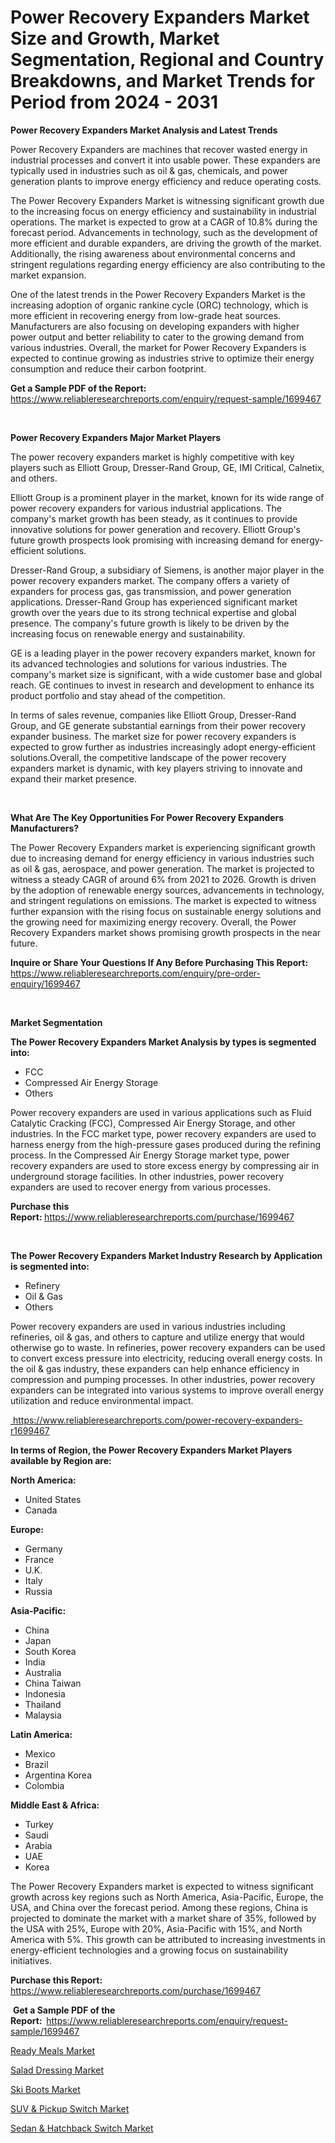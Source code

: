 <p><h1>Power Recovery Expanders Market Size and Growth, Market Segmentation, Regional and Country Breakdowns, and Market Trends for Period from 2024 -  2031</h1></p><p><strong>Power Recovery Expanders Market Analysis and Latest Trends</strong></p>
<p><p>Power Recovery Expanders are machines that recover wasted energy in industrial processes and convert it into usable power. These expanders are typically used in industries such as oil & gas, chemicals, and power generation plants to improve energy efficiency and reduce operating costs.</p><p>The Power Recovery Expanders Market is witnessing significant growth due to the increasing focus on energy efficiency and sustainability in industrial operations. The market is expected to grow at a CAGR of 10.8% during the forecast period. Advancements in technology, such as the development of more efficient and durable expanders, are driving the growth of the market. Additionally, the rising awareness about environmental concerns and stringent regulations regarding energy efficiency are also contributing to the market expansion.</p><p>One of the latest trends in the Power Recovery Expanders Market is the increasing adoption of organic rankine cycle (ORC) technology, which is more efficient in recovering energy from low-grade heat sources. Manufacturers are also focusing on developing expanders with higher power output and better reliability to cater to the growing demand from various industries. Overall, the market for Power Recovery Expanders is expected to continue growing as industries strive to optimize their energy consumption and reduce their carbon footprint.</p></p>
<p><strong>Get a Sample PDF of the Report:&nbsp;</strong> <a href="https://www.reliableresearchreports.com/enquiry/request-sample/1699467">https://www.reliableresearchreports.com/enquiry/request-sample/1699467</a></p>
<p>&nbsp;</p>
<p><strong>Power Recovery Expanders Major Market Players</strong></p>
<p><p>The power recovery expanders market is highly competitive with key players such as Elliott Group, Dresser-Rand Group, GE, IMI Critical, Calnetix, and others. </p><p>Elliott Group is a prominent player in the market, known for its wide range of power recovery expanders for various industrial applications. The company's market growth has been steady, as it continues to provide innovative solutions for power generation and recovery. Elliott Group's future growth prospects look promising with increasing demand for energy-efficient solutions.</p><p>Dresser-Rand Group, a subsidiary of Siemens, is another major player in the power recovery expanders market. The company offers a variety of expanders for process gas, gas transmission, and power generation applications. Dresser-Rand Group has experienced significant market growth over the years due to its strong technical expertise and global presence. The company's future growth is likely to be driven by the increasing focus on renewable energy and sustainability.</p><p>GE is a leading player in the power recovery expanders market, known for its advanced technologies and solutions for various industries. The company's market size is significant, with a wide customer base and global reach. GE continues to invest in research and development to enhance its product portfolio and stay ahead of the competition.</p><p>In terms of sales revenue, companies like Elliott Group, Dresser-Rand Group, and GE generate substantial earnings from their power recovery expander business. The market size for power recovery expanders is expected to grow further as industries increasingly adopt energy-efficient solutions.Overall, the competitive landscape of the power recovery expanders market is dynamic, with key players striving to innovate and expand their market presence.</p></p>
<p>&nbsp;</p>
<p><strong>What Are The Key Opportunities For Power Recovery Expanders Manufacturers?</strong></p>
<p><p>The Power Recovery Expanders market is experiencing significant growth due to increasing demand for energy efficiency in various industries such as oil & gas, aerospace, and power generation. The market is projected to witness a steady CAGR of around 6% from 2021 to 2026. Growth is driven by the adoption of renewable energy sources, advancements in technology, and stringent regulations on emissions. The market is expected to witness further expansion with the rising focus on sustainable energy solutions and the growing need for maximizing energy recovery. Overall, the Power Recovery Expanders market shows promising growth prospects in the near future.</p></p>
<p><strong>Inquire or Share Your Questions If Any Before Purchasing This Report:</strong> <a href="https://www.reliableresearchreports.com/enquiry/pre-order-enquiry/1699467">https://www.reliableresearchreports.com/enquiry/pre-order-enquiry/1699467</a></p>
<p>&nbsp;</p>
<p><strong>Market Segmentation</strong></p>
<p><strong>The Power Recovery Expanders Market Analysis by types is segmented into:</strong></p>
<p><ul><li>FCC</li><li>Compressed Air Energy Storage</li><li>Others</li></ul></p>
<p><p>Power recovery expanders are used in various applications such as Fluid Catalytic Cracking (FCC), Compressed Air Energy Storage, and other industries. In the FCC market type, power recovery expanders are used to harness energy from the high-pressure gases produced during the refining process. In the Compressed Air Energy Storage market type, power recovery expanders are used to store excess energy by compressing air in underground storage facilities. In other industries, power recovery expanders are used to recover energy from various processes.</p></p>
<p><strong>Purchase this Report:&nbsp;</strong><a href="https://www.reliableresearchreports.com/purchase/1699467">https://www.reliableresearchreports.com/purchase/1699467</a></p>
<p>&nbsp;</p>
<p><strong>The Power Recovery Expanders Market Industry Research by Application is segmented into:</strong></p>
<p><ul><li>Refinery</li><li>Oil & Gas</li><li>Others</li></ul></p>
<p><p>Power recovery expanders are used in various industries including refineries, oil & gas, and others to capture and utilize energy that would otherwise go to waste. In refineries, power recovery expanders can be used to convert excess pressure into electricity, reducing overall energy costs. In the oil & gas industry, these expanders can help enhance efficiency in compression and pumping processes. In other industries, power recovery expanders can be integrated into various systems to improve overall energy utilization and reduce environmental impact.</p></p>
<p><a href="https://www.reliableresearchreports.com/power-recovery-expanders-r1699467">&nbsp;https://www.reliableresearchreports.com/power-recovery-expanders-r1699467</a></p>
<p><strong>In terms of Region, the Power Recovery Expanders Market Players available by Region are:</strong></p>
<p>
    <p> <strong> North America: </strong>
        <ul>
            <li>United States</li>
            <li>Canada</li>
        </ul>
        </p> 
    <p> <strong> Europe: </strong>
        <ul>
            <li>Germany</li>
            <li>France</li>
            <li>U.K.</li>
            <li>Italy</li>
            <li>Russia</li>
        </ul>
        </p> 
    <p> <strong> Asia-Pacific: </strong>
        <ul>
            <li>China</li>
            <li>Japan</li>
            <li>South Korea</li>
            <li>India</li>
            <li>Australia</li>
            <li>China Taiwan</li>
            <li>Indonesia</li>
            <li>Thailand</li>
            <li>Malaysia</li>
        </ul>
        </p> 
    <p> <strong> Latin America: </strong>
        <ul>
            <li>Mexico</li>
            <li>Brazil</li>
            <li>Argentina Korea</li>
            <li>Colombia</li>
        </ul>
        </p> 
    <p> <strong> Middle East & Africa: </strong>
        <ul>
            <li>Turkey</li>
            <li>Saudi</li>
            <li>Arabia</li>
            <li>UAE</li>
            <li>Korea</li>
        </ul>
    </p>
    </p>
<p><p>The Power Recovery Expanders market is expected to witness significant growth across key regions such as North America, Asia-Pacific, Europe, the USA, and China over the forecast period. Among these regions, China is projected to dominate the market with a market share of 35%, followed by the USA with 25%, Europe with 20%, Asia-Pacific with 15%, and North America with 5%. This growth can be attributed to increasing investments in energy-efficient technologies and a growing focus on sustainability initiatives.</p></p>
<p><strong>Purchase this Report: </strong><a href="https://www.reliableresearchreports.com/purchase/1699467">https://www.reliableresearchreports.com/purchase/1699467</a></p>
<p>&nbsp;<strong>Get a Sample PDF of the Report:&nbsp;&nbsp;</strong><a href="https://www.reliableresearchreports.com/enquiry/request-sample/1699467">https://www.reliableresearchreports.com/enquiry/request-sample/1699467</a></p>
<p><strong></strong></p>
<p><p><a href="https://www.linkedin.com/pulse/ready-meals-market-key-successful-business-strategy-forecast-ubckf">Ready Meals Market</a></p><p><a href="https://www.linkedin.com/pulse/salad-dressing-market-competitive-analysis-trends-forecast-2031-fpfze">Salad Dressing Market</a></p><p><a href="https://issuu.com/reportprime-2/docs/ski-boots-market-size-2030.pptx">Ski Boots Market</a></p><p><a href="https://github.com/RosemarieLeffler2023/Market-Research-Report-List-1/blob/main/suv-pickup-switch-market.md">SUV & Pickup Switch Market</a></p><p><a href="https://github.com/nancykennedykellievqfqt2/Market-Research-Report-List-2/blob/main/sedan-hatchback-switch-market.md">Sedan & Hatchback Switch Market</a></p></p>